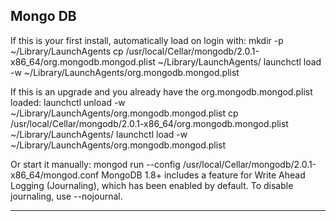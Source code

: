 ## Mongo DB
If this is your first install, automatically load on login with:
    mkdir -p ~/Library/LaunchAgents
    cp /usr/local/Cellar/mongodb/2.0.1-x86_64/org.mongodb.mongod.plist ~/Library/LaunchAgents/
    launchctl load -w ~/Library/LaunchAgents/org.mongodb.mongod.plist

If this is an upgrade and you already have the org.mongodb.mongod.plist loaded:
    launchctl unload -w ~/Library/LaunchAgents/org.mongodb.mongod.plist
    cp /usr/local/Cellar/mongodb/2.0.1-x86_64/org.mongodb.mongod.plist ~/Library/LaunchAgents/
    launchctl load -w ~/Library/LaunchAgents/org.mongodb.mongod.plist

Or start it manually:
    mongod run --config /usr/local/Cellar/mongodb/2.0.1-x86_64/mongod.conf
MongoDB 1.8+ includes a feature for Write Ahead Logging (Journaling), which has been enabled by default.
To disable journaling, use --nojournal.

* * * *